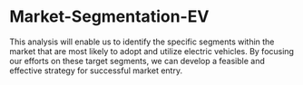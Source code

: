 # Market-Segmentation-EV
This analysis will enable us to identify the specific segments within the market that are most likely to adopt and utilize electric vehicles. By focusing our efforts on these target segments, we can develop a feasible and effective strategy for successful market entry.

